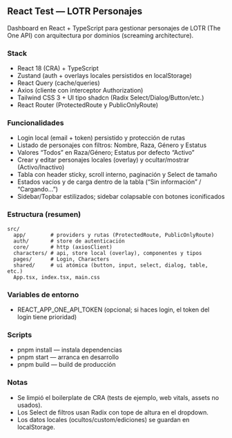 ## React Test — LOTR Personajes

Dashboard en React + TypeScript para gestionar personajes de LOTR (The One API) con arquitectura por dominios (screaming architecture).

### Stack

- React 18 (CRA) + TypeScript
- Zustand (auth + overlays locales persistidos en localStorage)
- React Query (cache/queries)
- Axios (cliente con interceptor Authorization)
- Tailwind CSS 3 + UI tipo shadcn (Radix Select/Dialog/Button/etc.)
- React Router (ProtectedRoute y PublicOnlyRoute)

### Funcionalidades

- Login local (email + token) persistido y protección de rutas
- Listado de personajes con filtros: Nombre, Raza, Género y Estatus
- Valores “Todos” en Raza/Género; Estatus por defecto “Activo”
- Crear y editar personajes locales (overlay) y ocultar/mostrar (Activo/Inactivo)
- Tabla con header sticky, scroll interno, paginación y Select de tamaño
- Estados vacíos y de carga dentro de la tabla (“Sin información” / “Cargando…”)
- Sidebar/Topbar estilizados; sidebar colapsable con botones iconificados

### Estructura (resumen)

```
src/
  app/        # providers y rutas (ProtectedRoute, PublicOnlyRoute)
  auth/       # store de autenticación
  core/       # http (axiosClient)
  characters/ # api, store local (overlay), componentes y tipos
  pages/      # Login, Characters
  shared/     # ui atómica (button, input, select, dialog, table, etc.)
  App.tsx, index.tsx, main.css
```

### Variables de entorno

- REACT_APP_ONE_API_TOKEN (opcional; si haces login, el token del login tiene prioridad)

### Scripts

- pnpm install — instala dependencias
- pnpm start — arranca en desarrollo
- pnpm build — build de producción

### Notas

- Se limpió el boilerplate de CRA (tests de ejemplo, web vitals, assets no usados).
- Los Select de filtros usan Radix con tope de altura en el dropdown.
- Los datos locales (ocultos/custom/ediciones) se guardan en localStorage.
